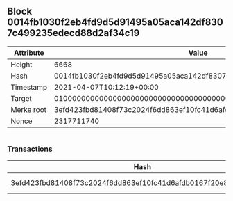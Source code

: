 ## Block 0014fb1030f2eb4fd9d5d91495a05aca142df8307c499235edecd88d2af34c19

Attribute | Value
--- | ---
Height | 6668
Hash | 0014fb1030f2eb4fd9d5d91495a05aca142df8307c499235edecd88d2af34c19
Timestamp | 2021-04-07T10:12:19+00:00
Target | 0100000000000000000000000000000000000000000000000000000000000000
Merke root | 3efd423fbd81408f73c2024f6dd863ef10fc41d6afdb0167f20e878dcf83522a
Nonce | 2317711740

```

```

### Transactions

Hash | Amount
--- | ---
[3efd423fbd81408f73c2024f6dd863ef10fc41d6afdb0167f20e878dcf83522a](3efd423fbd81408f73c2024f6dd863ef10fc41d6afdb0167f20e878dcf83522a.md) | 10.00000000 SKEPTI 
